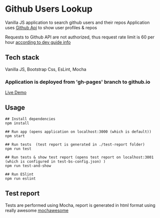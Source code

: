 # Github Users Lookup

Vanilla JS application to search github users and their repos
Application uses [Github Api](https://developer.github.com/v3/) to show user profiles & repos

Requests to Github API are not authorized, thus request rate limit is 60 per hour [according to dev guide info](https://developer.github.com/v3/#rate-limiting)

## Tech stack
Vanilla JS, Bootstrap Css, EsLint, Mocha

### Application is deployed from 'gh-pages' branch to github.io 
[Live Demo](https://joraclista.github.io/github-users-lookup/)

## Usage
```
## Install dependencies
npm install
```

```
## Run app (opens application on localhost:3000 (which is default))
npm start
```

```
## Run tests  (test report is generated in ./test-report folder)
npm run test
```

```
## Run tests & show test report (opens test report on localhost:3001 (which is configured in test-bs-config.json) )
npm run test-and-show
```

```
## Run ESlint  
npm run eslint
```

## Test report

Tests are performed using Mocha, report is generated in html format using really awesome [mochawesome](https://www.npmjs.com/package/mochawesome)
